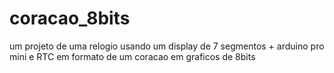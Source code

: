 # coracao_8bits
um projeto de uma relogio usando um display de 7 segmentos + arduino pro mini e RTC em formato de um coracao em graficos de 8bits
